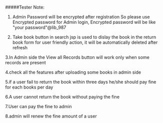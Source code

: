 #####Tester Note:
 1. Admin Password will be encrypted after registration So please use Encrypted password for Admin login,
  Encrypted password will be like "your password"@lib_987
  
 2. Take book button in search jsp is used to dislay the book in the return book form for user friendly action,
  it will be automatically deleted after refresh
  
 3.In Admin side the View all Records button will work only when some records are present 
 
 4.check all the features after uploading some books in admin side 
 
 5.if a user fail to return the book within three days he/she should pay fine for each books per day
 
 6.A user cannot return the book without paying the fine
 
 7.User can pay the fine to admin
 
 8.admin will renew the fine amount of a user
  

